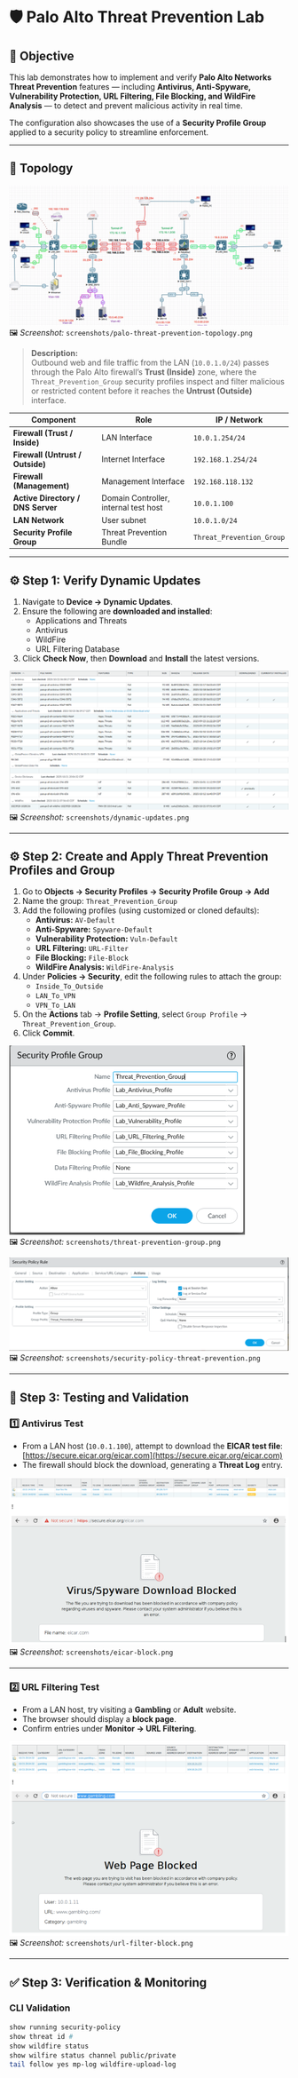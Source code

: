 # 🛡️ Palo Alto Threat Prevention Lab

## 🎯 Objective
This lab demonstrates how to implement and verify **Palo Alto Networks Threat Prevention** features — including **Antivirus, Anti-Spyware, Vulnerability Protection, URL Filtering, File Blocking, and WildFire Analysis** — to detect and prevent malicious activity in real time.

The configuration also showcases the use of a **Security Profile Group** applied to a security policy to streamline enforcement.

---

## 🧩 Topology

![Topology](screenshots/palo-threat-prevention-topology.png)  
🖼 *Screenshot:* `screenshots/palo-threat-prevention-topology.png`

> **Description:**  
> Outbound web and file traffic from the LAN (`10.0.1.0/24`) passes through the Palo Alto firewall’s **Trust (Inside)** zone, where the `Threat_Prevention_Group` security profiles inspect and filter malicious or restricted content before it reaches the **Untrust (Outside)** interface.

| Component | Role | IP / Network |
|------------|------|---------------|
| **Firewall (Trust / Inside)** | LAN Interface | `10.0.1.254/24` |
| **Firewall (Untrust / Outside)** | Internet Interface | `192.168.1.254/24` |
| **Firewall (Management)** | Management Interface | `192.168.118.132` |
| **Active Directory / DNS Server** | Domain Controller, internal test host | `10.0.1.100` |
| **LAN Network** | User subnet | `10.0.1.0/24` |
| **Security Profile Group** | Threat Prevention Bundle | `Threat_Prevention_Group` |

---

## ⚙️ Step 1: Verify Dynamic Updates
1. Navigate to **Device → Dynamic Updates**.  
2. Ensure the following are **downloaded and installed**:
   - Applications and Threats  
   - Antivirus  
   - WildFire  
   - URL Filtering Database  
3. Click **Check Now**, then **Download** and **Install** the latest versions.

![Dynamic Updates](screenshots/dynamic-updates.png)  
🖼 *Screenshot:* `screenshots/dynamic-updates.png`

---

## ⚙️ Step 2: Create and Apply Threat Prevention Profiles and Group
1. Go to **Objects → Security Profiles → Security Profile Group → Add**  
2. Name the group: `Threat_Prevention_Group`
3. Add the following profiles (using customized or cloned defaults):  
   - **Antivirus:** `AV-Default`  
   - **Anti-Spyware:** `Spyware-Default`  
   - **Vulnerability Protection:** `Vuln-Default`  
   - **URL Filtering:** `URL-Filter`  
   - **File Blocking:** `File-Block`  
   - **WildFire Analysis:** `WildFire-Analysis`
4. Under **Policies → Security**, edit the following rules to attach the group:
   - `Inside_To_Outside`
   - `LAN_To_VPN`
   - `VPN_To_LAN`
5. On the **Actions** tab → **Profile Setting**, select `Group Profile` → `Threat_Prevention_Group`.
6. Click **Commit**.

![Threat Prevention Group](screenshots/threat-prevention-group.png)  
🖼 *Screenshot:* `screenshots/threat-prevention-group.png`

![Security Policy Group Applied](screenshots/security-policy-threat-prevention.png)  
🖼 *Screenshot:* `screenshots/security-policy-threat-prevention.png`

---

## 🧪 Step 3: Testing and Validation

### **1️⃣ Antivirus Test**
- From a LAN host (`10.0.1.100`), attempt to download the **EICAR test file**:  
  [https://secure.eicar.org/eicar.com](https://secure.eicar.org/eicar.com)  
- The firewall should block the download, generating a **Threat Log** entry.

![EICAR Block](screenshots/eicar-block.png)  
🖼 *Screenshot:* `screenshots/eicar-block.png`

---

### **2️⃣ URL Filtering Test**
- From a LAN host, try visiting a **Gambling** or **Adult** website.  
- The browser should display a **block page**.  
- Confirm entries under **Monitor → URL Filtering**.

![URL Filter Block Page](screenshots/url-filter-block.png)  
🖼 *Screenshot:* `screenshots/url-filter-block.png`

---

## ✅ Step 3: Verification & Monitoring

### **CLI Validation**
```bash
show running security-policy
show threat id #
show wildfire status
show wilfire status channel public/private
tail follow yes mp-log wildfire-upload-log
